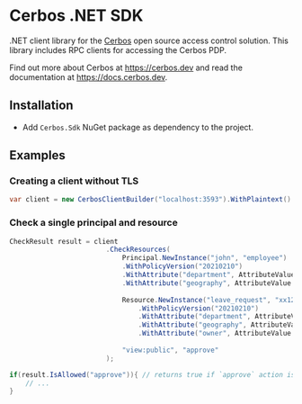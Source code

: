 Cerbos .NET SDK
===============

.NET client library for the [Cerbos](https://github.com/cerbos/cerbos) open source access control solution. This library
includes RPC clients for accessing the Cerbos PDP.

Find out more about Cerbos at https://cerbos.dev and read the documentation at https://docs.cerbos.dev.

Installation
-------------

- Add `Cerbos.Sdk` NuGet package as dependency to the project.

Examples
--------

### Creating a client without TLS

```csharp
var client = new CerbosClientBuilder("localhost:3593").WithPlaintext().BuildBlockingClient();
```

### Check a single principal and resource

```csharp
CheckResult result = client
                        .CheckResources(
                            Principal.NewInstance("john", "employee")
                            .WithPolicyVersion("20210210")
                            .WithAttribute("department", AttributeValue.StringValue("marketing"))
                            .WithAttribute("geography", AttributeValue.StringValue("GB")),
                            
                            Resource.NewInstance("leave_request", "xx125")
                                .WithPolicyVersion("20210210")
                                .WithAttribute("department", AttributeValue.StringValue("marketing"))
                                .WithAttribute("geography", AttributeValue.StringValue("GB"))
                                .WithAttribute("owner", AttributeValue.StringValue("john")),
                            
                            "view:public", "approve"
                        );

if(result.IsAllowed("approve")){ // returns true if `approve` action is allowed
    // ...
}
```
